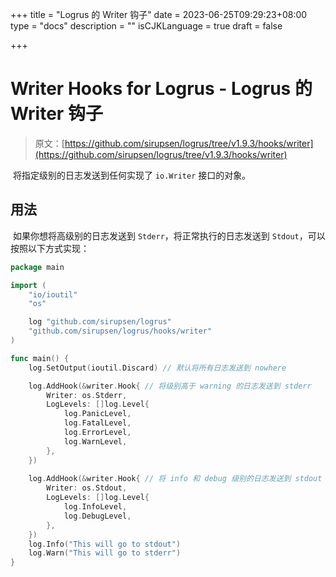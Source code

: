 +++
title = "Logrus 的 Writer 钩子"
date = 2023-06-25T09:29:23+08:00
type = "docs"
description = ""
isCJKLanguage = true
draft = false

+++

# Writer Hooks for Logrus - Logrus 的 Writer 钩子

> 原文：[https://github.com/sirupsen/logrus/tree/v1.9.3/hooks/writer](https://github.com/sirupsen/logrus/tree/v1.9.3/hooks/writer)

​	将指定级别的日志发送到任何实现了 `io.Writer` 接口的对象。

## 用法

​	如果你想将高级别的日志发送到 `Stderr`，将正常执行的日志发送到 `Stdout`，可以按照以下方式实现：

```go
package main

import (
	"io/ioutil"
	"os"

	log "github.com/sirupsen/logrus"
	"github.com/sirupsen/logrus/hooks/writer"
)

func main() {
	log.SetOutput(ioutil.Discard) // 默认将所有日志发送到 nowhere

	log.AddHook(&writer.Hook{ // 将级别高于 warning 的日志发送到 stderr
		Writer: os.Stderr,
		LogLevels: []log.Level{
			log.PanicLevel,
			log.FatalLevel,
			log.ErrorLevel,
			log.WarnLevel,
		},
	})
    
	log.AddHook(&writer.Hook{ // 将 info 和 debug 级别的日志发送到 stdout
		Writer: os.Stdout,
		LogLevels: []log.Level{
			log.InfoLevel,
			log.DebugLevel,
		},
	})
	log.Info("This will go to stdout")
	log.Warn("This will go to stderr")
}
```